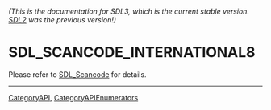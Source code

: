 ###### (This is the documentation for SDL3, which is the current stable version. [SDL2](https://wiki.libsdl.org/SDL2/) was the previous version!)
# SDL_SCANCODE_INTERNATIONAL8

Please refer to [SDL_Scancode](SDL_Scancode) for details.

----
[CategoryAPI](CategoryAPI), [CategoryAPIEnumerators](CategoryAPIEnumerators)

